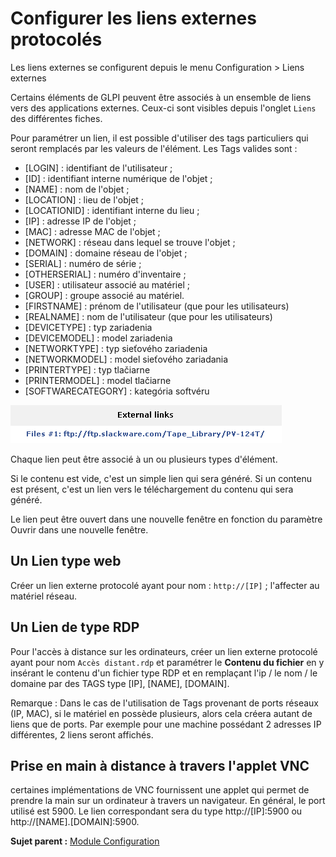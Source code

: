 Configurer les liens externes protocolés
========================================

Les liens externes se configurent depuis le menu Configuration \> Liens
externes

Certains éléments de GLPI peuvent être associés à un ensemble de liens
vers des applications externes. Ceux-ci sont visibles depuis l'onglet
`Liens` des différentes fiches.

Pour paramétrer un lien, il est possible d'utiliser des tags
particuliers qui seront remplacés par les valeurs de l'élément. Les Tags
valides sont :

-   [LOGIN] : identifiant de l'utilisateur ;
-   [ID] : identifiant interne numérique de l'objet ;
-   [NAME] : nom de l'objet ;
-   [LOCATION] : lieu de l'objet ;
-   [LOCATIONID] : identifiant interne du lieu ;
-   [IP] : adresse IP de l'objet ;
-   [MAC] : adresse MAC de l'objet ;
-   [NETWORK] : réseau dans lequel se trouve l'objet ;
-   [DOMAIN] : domaine réseau de l'objet ;
-   [SERIAL] : numéro de série ;
-   [OTHERSERIAL] : numéro d'inventaire ;
-   [USER] : utilisateur associé au matériel ;
-   [GROUP] : groupe associé au matériel.
-   [FIRSTNAME] : prénom de l'utilisateur (que pour les utilisateurs)
-   [REALNAME] : nom de l'utilisateur (que pour les utilisateurs)
-   [DEVICETYPE] : typ zariadenia
-   [DEVICEMODEL] : model zariadenia
-   [NETWORKTYPE] : typ sieťového zariadenia
-   [NETWORKMODEL] : model sieťového zariadania 
-   [PRINTERTYPE] : typ tlačiarne
-   [PRINTERMODEL] : model tlačiarne
-   [SOFTWARECATEGORY] : kategória softvéru

![alt text](image/res.extLinks.png)

Chaque lien peut être associé à un ou plusieurs types d'élément.

Si le contenu est vide, c'est un simple lien qui sera généré. Si un
contenu est présent, c'est un lien vers le téléchargement du contenu qui
sera généré.

Le lien peut être ouvert dans une nouvelle fenêtre en fonction du
paramètre Ouvrir dans une nouvelle fenêtre.

Un Lien type web
----------------

Créer un lien externe protocolé ayant pour nom : `http://[IP]` ;
l'affecter au matériel réseau.

Un Lien de type RDP
-------------------

Pour l'accès à distance sur les ordinateurs, créer un lien externe
protocolé ayant pour nom `Accès distant.rdp` et paramétrer le **Contenu
du fichier** en y insérant le contenu d'un fichier type RDP et en
remplaçant l'ip / le nom / le domaine par des TAGS type [IP], [NAME],
[DOMAIN].

Remarque : Dans le cas de l'utilisation de Tags provenant de ports
réseaux (IP, MAC), si le matériel en possède plusieurs, alors cela
créera autant de liens que de ports. Par exemple pour une machine
possédant 2 adresses IP différentes, 2 liens seront affichés.

Prise en main à distance à travers l'applet VNC
-----------------------------------------------

certaines implémentations de VNC fournissent une applet qui permet de
prendre la main sur un ordinateur à travers un navigateur. En général,
le port utilisé est 5900. Le lien correspondant sera du type
http://[IP]:5900 ou http://[NAME].[DOMAIN]:5900.

**Sujet parent :** [Module
Configuration](../glpi/config.html "Module Configuration de GLPI")

